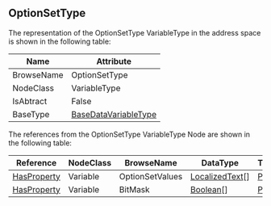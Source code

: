 <!-- objecttype -->
## OptionSetType
The representation of the OptionSetType VariableType in the address space is shown in the following table:  

|Name|Attribute|
|---|---|
|BrowseName|OptionSetType|
|NodeClass|VariableType|
|IsAbtract|False|
|BaseType|[BaseDataVariableType](../../../Part5/VariableTypes/BaseDataVariableType/readme.md)|

The references from the OptionSetType VariableType Node are shown in the following table:  

|Reference|NodeClass|BrowseName|DataType|TypeDefinition|ModellingRule|
|---|---|---|---|---|---|
|[HasProperty](../../../Part3/ReferenceTypes/HasProperty/readme.md)|Variable|OptionSetValues|[LocalizedText](../../../Part3/DataTypes/LocalizedText/readme.md)[]|[PropertyType](../../Part5/VariableTypes/PropertyType/readme.md)|[Mandatory](../../Objects/Mandatory/readme.md)|
|[HasProperty](../../../Part3/ReferenceTypes/HasProperty/readme.md)|Variable|BitMask|[Boolean](../../../Part3/DataTypes/Boolean/readme.md)[]|[PropertyType](../../Part5/VariableTypes/PropertyType/readme.md)|[Optional](../../Objects/Optional/readme.md)|

